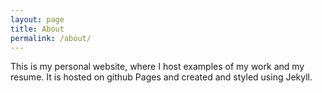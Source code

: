```yaml
---
layout: page
title: About
permalink: /about/
---
```


This is my personal website, where I host examples of my work and my resume. It is hosted on github Pages and created and styled using Jekyll.
